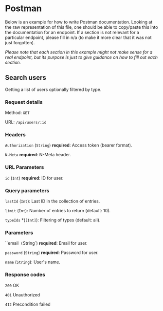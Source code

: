 # Postman

Below is an example for how to write Postman documentation. Looking at the raw representation of this file, one should be able to copy/paste this into the documentation for an endpoint. If a section is not relevant for a particular endpoint, please fill in n/a (to make it more clear that it was not just forgotten).

_Please note that each section in this example might not make sense for a real endpoint, but its purpose is just to give guidance on how to fill out each section._

## Search users

Getting a list of users optionally filtered by type.

### Request details

Method: `GET`

URL: `/api/users/:id`

### Headers

`Authorization` (`String`) **required**: Access token (bearer format).

`N-Meta` **required**: N-Meta header.

### URL Parameters

`id` (`Int`) **required**: ID for user.

### Query parameters

`lastId` (`Int`): Last ID in the collection of entries.

`limit` (`Int`): Number of entries to return (default: 10).

`typeIds` *(`[Int]`): Filtering of types (default: all).

### Parameters

``email` (`String`) **required**: Email for user.

`password` (`String`) **required**: Password for user.

`name` (`String`): User's name.

### Response codes

`200` OK

`401` Unauthorized

`412` Precondition failed